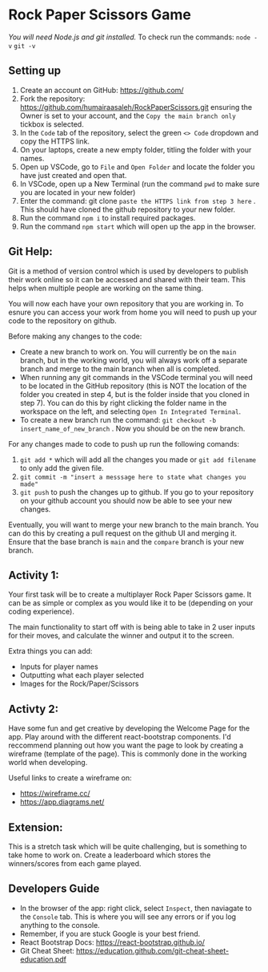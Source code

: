 # Rock Paper Scissors Game

*You will need Node.js and git installed.*
To check run the commands:
`node -v`
`git -v`

## Setting up

1. Create an account on GitHub: https://github.com/
2. Fork the repository: https://github.com/humairaasaleh/RockPaperScissors.git ensuring the Owner is set to your account, and the `Copy the main branch only` tickbox is selected. 
3. In the `Code` tab of the repository, select the green `<> Code` dropdown and copy the HTTPS link.
4. On your laptops, create a new empty folder, titling the folder with your names. 
5. Open up VSCode, go to `File` and `Open Folder` and locate the folder you have just created and open that.
6. In VSCode, open up a New Terminal (run the command `pwd` to make sure you are located in your new folder)
7. Enter the command: git clone `paste the HTTPS link from step 3 here` . This should have cloned the github repository to your new folder.
8. Run the command `npm i` to install required packages.
9. Run the command `npm start` which will open up the app in the browser. 


## Git Help:

Git is a method of version control which is used by developers to publish their work online so it can be accessed and shared with their team. This helps when multiple people are working on the same thing. 

You will now each have your own repository that you are working in. To esnure you can access your work from home you will need to push up your code to the repository on github. 

Before making any changes to the code:
* Create a new branch to work on. You will currently be on the `main` branch, but in the working world, you will always work off a separate branch and merge to the main branch when all is completed.
* When running any git commands in the VSCode terminal you will need to be located in the GitHub repository (this is NOT the location of the folder you created in step 4, but is the folder inside that you cloned in step 7). You can do this by right clicking the folder name in the workspace on the left, and selecting `Open In Integrated Terminal`.
* To create a new branch run the command: `git checkout -b insert_name_of_new_branch` . Now you should be on the new branch.

For any changes made to code to push up run the following comands:
1. `git add *` which will add all the changes you made or `git add filename` to only add the given file.
2. `git commit -m "insert a messsage here to state what changes you made"`
3. `git push` to push the changes up to github. If you go to your repository on your github account you should now be able to see your new changes.

Eventually, you will want to merge your new branch to the main branch. You can do this by creating a pull request on the github UI and merging it. Ensure that the base branch is `main` and the `compare` branch is your new branch. 

## Activity 1:

Your first task will be to create a multiplayer Rock Paper Scissors game. It can be as simple or complex as you would like it to be (depending on your coding experience). 

The main functionality to start off with is being able to take in 2 user inputs for their moves, and calculate the winner and output it to the screen. 

Extra things you can add:
* Inputs for player names
* Outputting what each player selected
* Images for the Rock/Paper/Scissors 

## Activty 2:

Have some fun and get creative by developing the Welcome Page for the app. Play around with the different react-bootstrap components. I'd reccommend planning out how you want the page to look by creating a wireframe (template of the page). This is commonly done in the working world when developing. 

Useful links to create a wireframe on:
* https://wireframe.cc/
* https://app.diagrams.net/

## Extension: 

This is a stretch task which will be quite challenging, but is something to take home to work on. Create a leaderboard which stores the winners/scores from each game played.

## Developers Guide

* In the browser of the app: right click, select `Inspect`, then naviagate to the `Console` tab. This is where you will see any errors or if you log anything to the console.
* Remember, if you are stuck Google is your best friend. 
* React Bootstrap Docs: https://react-bootstrap.github.io/
* Git Cheat Sheet: https://education.github.com/git-cheat-sheet-education.pdf
